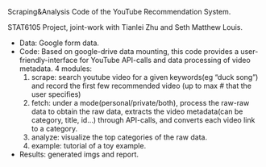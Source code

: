 Scraping&Analysis Code of the YouTube Recommendation System.

STAT6105 Project, joint-work with Tianlei Zhu and Seth Matthew Louis. 

- Data: Google form data.
- Code: Based on google-drive data mounting, this code provides a user-friendly-interface for YouTube API-calls and data processing of video metadata. 
	4 modules:
	1. scrape: search youtube video for a given keywords(eg “duck song”) and record the first few recommended video (up to max # that the user specifies)
	2. fetch: under a mode(personal/private/both), process the raw-raw data to obtain the raw data, extracts the video metadata(can be category, title, id…) through API-calls, and converts each video link to a category.
	3. analyze: visualize the top categories of the raw data. 
	4. example: tutorial of a toy example.
- Results: generated imgs and report.
